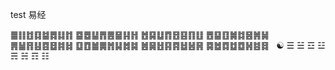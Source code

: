 test
易经

䷀䷁䷂䷃䷄䷅䷆䷇
䷈䷉䷊䷋䷌䷍䷎䷏
䷐䷑䷒䷓䷔䷕䷖䷗
䷘䷙䷚䷛䷜䷝䷞䷟
䷠䷡䷢䷣䷤䷥䷦䷧
䷨䷩䷪䷫䷬䷭䷮䷯
䷰䷱䷲䷳䷴䷵䷶䷷
䷸䷹䷺䷻䷼䷽䷾䷿
 
☯ 
☰ ☱ ☲ ☳ ☴ ☵ ☶ ☷
